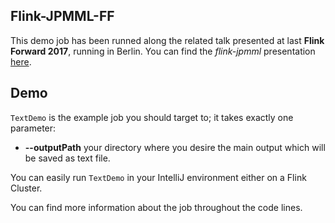 ## Flink-JPMML-FF
This demo job has been runned along the related talk presented at last **Flink Forward 2017**, running in Berlin.
You can find the *flink-jpmml* presentation [here](https://www.youtube.com/watch?v=0rWvMZ6JSD8).

## Demo

`TextDemo` is the example job you should target to; it takes exactly one parameter:
- **--outputPath** your directory where you desire the main output which will be saved as text file.

You can easily run `TextDemo` in your IntelliJ environment either on a Flink Cluster.

You can find more information about the job throughout the code lines.